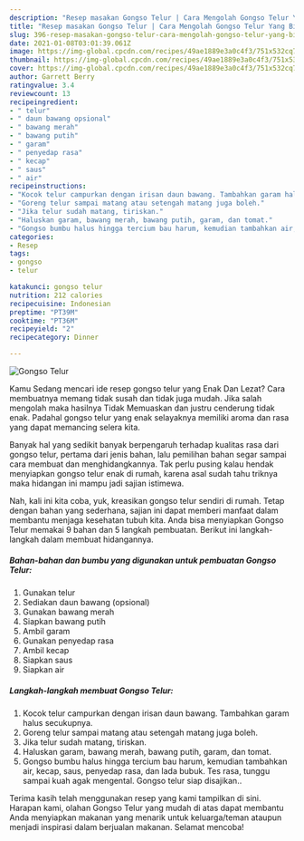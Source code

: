 ```yaml
---
description: "Resep masakan Gongso Telur | Cara Mengolah Gongso Telur Yang Bikin Ngiler"
title: "Resep masakan Gongso Telur | Cara Mengolah Gongso Telur Yang Bikin Ngiler"
slug: 396-resep-masakan-gongso-telur-cara-mengolah-gongso-telur-yang-bikin-ngiler
date: 2021-01-08T03:01:39.061Z
image: https://img-global.cpcdn.com/recipes/49ae1889e3a0c4f3/751x532cq70/gongso-telur-foto-resep-utama.jpg
thumbnail: https://img-global.cpcdn.com/recipes/49ae1889e3a0c4f3/751x532cq70/gongso-telur-foto-resep-utama.jpg
cover: https://img-global.cpcdn.com/recipes/49ae1889e3a0c4f3/751x532cq70/gongso-telur-foto-resep-utama.jpg
author: Garrett Berry
ratingvalue: 3.4
reviewcount: 13
recipeingredient:
- " telur"
- " daun bawang opsional"
- " bawang merah"
- " bawang putih"
- " garam"
- " penyedap rasa"
- " kecap"
- " saus"
- " air"
recipeinstructions:
- "Kocok telur campurkan dengan irisan daun bawang. Tambahkan garam halus secukupnya."
- "Goreng telur sampai matang atau setengah matang juga boleh."
- "Jika telur sudah matang, tiriskan."
- "Haluskan garam, bawang merah, bawang putih, garam, dan tomat."
- "Gongso bumbu halus hingga tercium bau harum, kemudian tambahkan air, kecap, saus, penyedap rasa, dan lada bubuk. Tes rasa, tunggu sampai kuah agak mengental. Gongso telur siap disajikan.."
categories:
- Resep
tags:
- gongso
- telur

katakunci: gongso telur 
nutrition: 212 calories
recipecuisine: Indonesian
preptime: "PT39M"
cooktime: "PT36M"
recipeyield: "2"
recipecategory: Dinner

---
```



![Gongso Telur](https://img-global.cpcdn.com/recipes/49ae1889e3a0c4f3/751x532cq70/gongso-telur-foto-resep-utama.jpg)

Kamu Sedang mencari ide resep gongso telur yang Enak Dan Lezat? Cara membuatnya memang tidak susah dan tidak juga mudah. Jika salah mengolah maka hasilnya Tidak Memuaskan dan justru cenderung tidak enak. Padahal gongso telur yang enak selayaknya memiliki aroma dan rasa yang dapat memancing selera kita.



Banyak hal yang sedikit banyak berpengaruh terhadap kualitas rasa dari gongso telur, pertama dari jenis bahan, lalu pemilihan bahan segar sampai cara membuat dan menghidangkannya. Tak perlu pusing kalau hendak menyiapkan gongso telur enak di rumah, karena asal sudah tahu triknya maka hidangan ini mampu jadi sajian istimewa.


Nah, kali ini kita coba, yuk, kreasikan gongso telur sendiri di rumah. Tetap dengan bahan yang sederhana, sajian ini dapat memberi manfaat dalam membantu menjaga kesehatan tubuh kita. Anda bisa menyiapkan Gongso Telur memakai 9 bahan dan 5 langkah pembuatan. Berikut ini langkah-langkah dalam membuat hidangannya.

<!--inarticleads1-->

##### Bahan-bahan dan bumbu yang digunakan untuk pembuatan Gongso Telur:

1. Gunakan  telur
1. Sediakan  daun bawang (opsional)
1. Gunakan  bawang merah
1. Siapkan  bawang putih
1. Ambil  garam
1. Gunakan  penyedap rasa
1. Ambil  kecap
1. Siapkan  saus
1. Siapkan  air




<!--inarticleads2-->

##### Langkah-langkah membuat Gongso Telur:

1. Kocok telur campurkan dengan irisan daun bawang. Tambahkan garam halus secukupnya.
1. Goreng telur sampai matang atau setengah matang juga boleh.
1. Jika telur sudah matang, tiriskan.
1. Haluskan garam, bawang merah, bawang putih, garam, dan tomat.
1. Gongso bumbu halus hingga tercium bau harum, kemudian tambahkan air, kecap, saus, penyedap rasa, dan lada bubuk. Tes rasa, tunggu sampai kuah agak mengental. Gongso telur siap disajikan..




Terima kasih telah menggunakan resep yang kami tampilkan di sini. Harapan kami, olahan Gongso Telur yang mudah di atas dapat membantu Anda menyiapkan makanan yang menarik untuk keluarga/teman ataupun menjadi inspirasi dalam berjualan makanan. Selamat mencoba!
